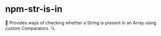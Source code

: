 # npm-str-is-in
🧵 Provides ways of checking whether a String is present in an Array using custom Comparators. 🔍
